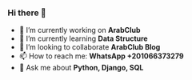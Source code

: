 ### Hi there 👋

<!--
**islam-kamel/islam-kamel** is a ✨ _special_ ✨ repository because its `README.md` (this file) appears on your GitHub profile.

Here are some ideas to get you started:


- 👯 I’m looking to collaborate on ...
- 🤔 I’m looking for help with ...
- 💬 Ask me about ...
- 📫 How to reach me: ...
- 😄 Pronouns: ...
- ⚡ Fun fact: ...
-->

- 🔭 I’m currently working on  **ArabClub**
- 🌱 I’m currently learning  **Data Structure**
- 👯 I’m looking to collaborate **ArabClub Blog**
- 📫 How to reach me: **WhatsApp +201066373279**
- 💬 Ask me about **Python, Django, SQL**

